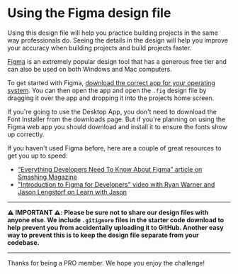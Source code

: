 # Using the Figma design file

Using this design file will help you practice building projects in the same way professionals do. Seeing the details in the design will help you improve your accuracy when building projects and build projects faster.

[Figma](https://www.figma.com/) is an extremely popular design tool that has a generous free tier and can also be used on both Windows and Mac computers.

To get started with Figma, [download the correct app for your operating system](https://www.figma.com/downloads/). You can then open the app and open the `.fig` design file by dragging it over the app and dropping it into the projects home screen.

If you're going to use the Desktop App, you don't need to download the Font Installer from the downloads page. But if you're planning on using the Figma web app you should download and install it to ensure the fonts show up correctly.

If you haven't used Figma before, here are a couple of great resources to get you up to speed:

- [“Everything Developers Need To Know About Figma” article on Smashing Magazine](https://www.smashingmagazine.com/2020/09/figma-developers-guide/)
- ["Introduction to Figma for Developers" video with Ryan Warner and Jason Lengstorf on Learn with Jason](https://www.learnwithjason.dev/introduction-to-figma-for-developers)

---

**⚠️ IMPORTANT ⚠️: Please be sure not to share our design files with anyone else. We include `.gitignore` files in the starter code download to help prevent you from accidentally uploading it to GitHub. Another easy way to prevent this is to keep the design file separate from your codebase.**

---

Thanks for being a PRO member. We hope you enjoy the challenge! 